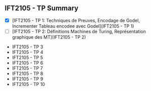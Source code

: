 ## IFT2105 - TP Summary

- [X] [IFT2105 - TP 1: Techniques de Preuves, Encodage de Godel, Incrementer Tableau encodee avec Godel](IFT2105 - TP 1)
- [ ] [IFT2105 - TP 2: Définitions Machines de Turing, Représentation graphique des MT](IFT2105 - TP 2)
- IFT2105 - TP 3
- IFT2105 - TP 4
- IFT2105 - TP 5
- IFT2105 - TP 6
- IFT2105 - TP 7
- IFT2105 - TP 8
- IFT2105 - TP 9
- IFT2105 - TP 10

